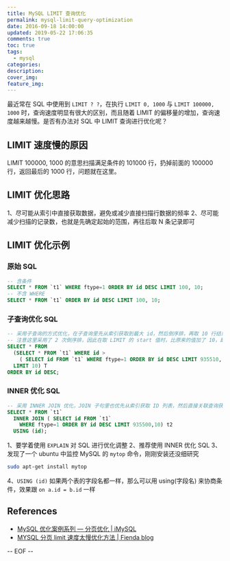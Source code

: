 ```yaml
---
title: MySQL LIMIT 查询优化
permalink: mysql-limit-query-optimization
date: 2016-09-18 14:00:00
updated: 2019-05-22 17:06:35
comments: true
toc: true
tags:
  - mysql
categories:
description:
cover_img:
feature_img:
---
```


最近常在 SQL 中使用到 `LIMIT ? ?`，在执行 `LIMIT 0, 1000` 与 `LIMIT 100000, 1000` 时，查询速度明显有很大的区别，而且随着 LIMIT 的偏移量的增加，查询速度越来越慢。是否有办法对 SQL 中 LIMIT 查询进行优化呢？

<!-- more -->

## LIMIT 速度慢的原因

LIMIT 100000, 1000 的意思扫描满足条件的 101000 行，扔掉前面的 100000 行，返回最后的 1000 行，问题就在这里。

## LIMIT 优化思路

1、尽可能从索引中直接获取数据，避免或减少直接扫描行数据的频率
2、尽可能减少扫描的记录数，也就是先确定起始的范围，再往后取 N 条记录即可

## LIMIT 优化示例

### 原始 SQL

```sql
-- 含条件
SELECT * FROM `t1` WHERE ftype=1 ORDER BY id DESC LIMIT 100, 10;
-- 不含 WHERE
SELECT * FROM `t1` ORDER BY id DESC LIMIT 100, 10;
```

### 子查询优化 SQL

```sql
-- 采用子查询的方式优化，在子查询里先从索引获取到最大 id，然后倒序排，再取 10 行结果集
-- 注意这里采用了 2 次倒序排，因此在取 LIMIT 的 start 值时，比原来的值加了 10，即 935510，否则结果将和原来的不一致
SELECT * FROM
  (SELECT * FROM `t1` WHERE id >
    ( SELECT id FROM `t1` WHERE ftype=1 ORDER BY id DESC LIMIT 935510, 1)
  LIMIT 10) T
ORDER BY id DESC;
```

### INNER 优化 SQL

```sql
-- 采用 INNER JOIN 优化，JOIN 子句里也优先从索引获取 ID 列表，然后直接关联查询获得最终结果，这里不需要加 10
SELECT * FROM `t1`
  INNER JOIN ( SELECT id FROM `t1`
    WHERE ftype=1 ORDER BY id DESC LIMIT 935500,10) t2
  USING (id);
```

1、要学着使用 `EXPLAIN` 对 SQL 进行优化调整
2、推荐使用 INNER 优化 SQL
3、发现了一个 ubuntu 中监控 MySQL 的 `mytop` 命令，刚刚安装还没细研究

```bash
sudo apt-get install mytop
```

4、`USING (id)` 如果两个表的字段名都一样，那么可以用 using(字段名) 来协商条件，效果跟 `on a.id = b.id` 一样

## References

- [MySQL 优化案例系列 — 分页优化 | iMySQL](http://imysql.com/2014/07/26/mysql-optimization-case-paging-optimize.shtml)
- [MYSQL 分页 limit 速度太慢优化方法 | Fienda blog](http://www.fienda.com/archives/110)

-- EOF --
